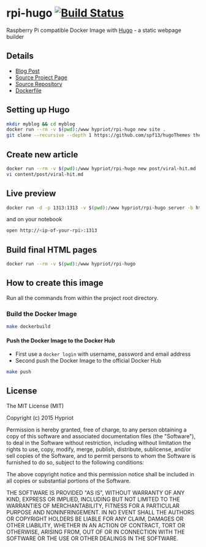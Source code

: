 # rpi-hugo [![Build Status](http://armbuilder2.hypriot.com/api/badge/github.com/hypriot/rpi-hugo/status.svg?branch=master)](http://armbuilder.hypriot.com/github.com/hypriot/rpi-hugo)

Raspberry Pi compatible Docker Image with [Hugo](http://gohugo.io) - a static webpage builder

## Details
- [Blog Post](http://blog.hypriot.com/post/static-website-generation-on-steriods-with-docker/)
- [Source Project Page](https://github.com/hypriot)
- [Source Repository](https://github.com/hypriot/rpi-hugo)
- [Dockerfile](https://github.com/hypriot/rpi-hugo/blob/master/Dockerfile)

## Setting up Hugo

```bash
mkdir myblog && cd myblog
docker run --rm -v $(pwd):/www hypriot/rpi-hugo new site .
git clone --recursive --depth 1 https://github.com/spf13/hugoThemes themes
```

## Create new article

```bash
docker run --rm -v $(pwd):/www hypriot/rpi-hugo new post/viral-hit.md
vi content/post/viral-hit.md
```

## Live preview

```bash
docker run -d -p 1313:1313 -v $(pwd):/www hypriot/rpi-hugo server -b http://<ip-of-your-rpi>/ --bind=0.0.0.0 -w -D --theme=hyde
```
and on your notebook

```bash
open http://<ip-of-your-rpi>:1313
```

## Build final HTML pages

```bash
docker run --rm -v $(pwd):/www hypriot/rpi-hugo
```

## How to create this image

Run all the commands from within the project root directory.

### Build the Docker Image
```bash
make dockerbuild
```

#### Push the Docker Image to the Docker Hub
* First use a `docker login` with username, password and email address
* Second push the Docker Image to the official Docker Hub

```bash
make push
```

## License

The MIT License (MIT)

Copyright (c) 2015 Hypriot

Permission is hereby granted, free of charge, to any person obtaining a copy
of this software and associated documentation files (the "Software"), to deal
in the Software without restriction, including without limitation the rights
to use, copy, modify, merge, publish, distribute, sublicense, and/or sell
copies of the Software, and to permit persons to whom the Software is
furnished to do so, subject to the following conditions:

The above copyright notice and this permission notice shall be included in all
copies or substantial portions of the Software.

THE SOFTWARE IS PROVIDED "AS IS", WITHOUT WARRANTY OF ANY KIND, EXPRESS OR
IMPLIED, INCLUDING BUT NOT LIMITED TO THE WARRANTIES OF MERCHANTABILITY,
FITNESS FOR A PARTICULAR PURPOSE AND NONINFRINGEMENT. IN NO EVENT SHALL THE
AUTHORS OR COPYRIGHT HOLDERS BE LIABLE FOR ANY CLAIM, DAMAGES OR OTHER
LIABILITY, WHETHER IN AN ACTION OF CONTRACT, TORT OR OTHERWISE, ARISING FROM,
OUT OF OR IN CONNECTION WITH THE SOFTWARE OR THE USE OR OTHER DEALINGS IN THE
SOFTWARE.
